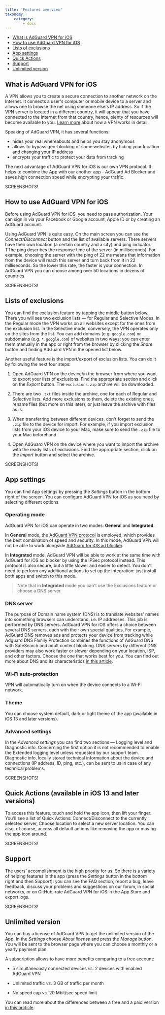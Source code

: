 ```yaml
---
title: 'Features overview'
taxonomy:
    category:
        - docs
---
```


*   [What is AdGuard VPN for iOS](#adguard-vpn)
*   [How to use AdGuard VPN for iOS](#use)
*   [Lists of exclusions](#exclusion)
*   [App settings](#settings)
*   [Quick Actions](#quick-actions)
*   [Support](#support)
*   [Unlimited version](#unlimited-version)

<a name="adguard-vpn"></a>

## What is AdGuard VPN for iOS

A VPN allows you to create a secure connection to another network on the Internet. It connects a user's computer or mobile device to a server and allows one to browse the net using someone else's IP address. So if the VPN server is located in a different country, it will appear that you have connected to the Internet from that country, hence, plenty of resources will become available to you. [Learn more](link) about how a VPN works in detail.

Speaking of AdGuard VPN, it has several functions:
* hides your real whereabouts and helps you stay anonymous
* allows to bypass geo-blocking of some websites by hiding your location and changing your IP address
* encrypts your traffic to protect your data from tracking

The next advantage of AdGuard VPN for iOS is our own VPN protocol. It helps to combine the App with our another app - AdGuard Ad Blocker and saves high connection speed while encrypting your traffic.

SCREENSHOTS!

<a name="use"></a>

## How to use AdGuard VPN for iOS

Before using AdGuard VPN for iOS, you need to pass authorization. Your can sign in via your Facebook or Google account, Apple ID or by creating an AdGuard account.

Using AdGuard VPN is quite easy. On the main screen you can see the *Connect/Disconnect* button and the list of available servers. There servers have their own location (a certain country and a city) and ping indicator. TThe ping describes the response time of the server (in milliseconds). For example, choosing the server with the ping of 22 ms means that information from the device will reach this server and turn back from it in 22 milliseconds. So the lower this rate, the faster is your connection. In AdGuard VPN you can choose among over 50 locations in dozens of countries.

SCREENSHOTS!

<a name="exclusion"></a>

## Lists of exclusions

You can find the exclusion feature by tapping the middle button below. There you will see two exclusion lists — for Regular and Selective Modes. In the Regular mode the VPN works on all websites except for the ones from the exclusion list. In the Selective mode, conversely, the VPN operates only on the sites from the list. You can add domains (e.g. `google.com`) or subdomains (e.g. `*.google.com`) of websites in two ways: you can enter them manually in the app or right from the browser by clicking the *Share* button and finding AdGuard VPN in the opened list below.

Another useful feature is the import/export of exclusion lists. You can do it by following the next four steps:

1. Open AdGuard VPN on the device/in the browser from where you want to export your lists of exclusions. Find the appropriate section and click on the *Export* button. The `exclusions.zip` archive will be downloaded.

2. There are two `.txt` files inside the archive, one for each of Regular and Selective lists. Add more exclusions to them, delete the existing ones, rename files (but more on this later), or just leave the archive with files as is.

3. When transferring between different devices, don't forget to send the `.zip` file to the device for import. For example, if you import exclusion lists from your iOS device to your Mac, make sure to send the `.zip` file to your Mac beforehand.

4. Open AdGuard VPN on the device where you want to import the archive with the ready lists of exclusions. Find the appropriate section, click on the *Import* button and select the archive.

SCREENSHOTS!

<a name="settings"></a>

## App settings

You can find App settings by pressing the *Settings* button in the bottom right of the screen. You can configure AdGuard VPN for iOS as you need by selecting different options.

### Operating mode

AdGuard VPN for iOS can operate in two modes: **General** and **Integrated**.

In **General** mode, the [AdGuard VPN protocol](#adguard-vpn) is employed, which provides the best combination of speed and security. In this mode, AdGuard VPN will not be able to work alongside [AdGuard for iOS ad blocker](https://kb.adguard.com/en/ios).

In **Integrated** mode, AdGuard VPN will be able to work at the same time with AdGuard for iOS ad blocker by using the IPSec protocol instead. This protocol is also secure, but a little slower and easier to detect. You don't need to perform any additional actions to set up the integration: just install both apps and switch to this mode.

>Note that in **Integrated** mode you can't use the Exclusions feature or choose a DNS server.

### DNS server

The purpose of Domain name system (DNS) is to translate websites' names into something browsers can understand, i.e. IP addresses. This job is performed by DNS servers. AdGuard VPN for iOS offers a choice between several DNS servers, each with their own special qualities. For example, AdGuard DNS removes ads and protects your device from tracking while Adguard DNS Family Protection combines the functions of AdGuard DNS with SafeSearch and adult content blocking. DNS servers by different DNS providers may also work faster or slower depending on your location, ISP, and other factors. Choose the one that works best for you. You can find out more about DNS and its characteristics [in this article](https://kb.adguard.com/en/general/dns-filtering#what-is-dns).

### Wi-Fi auto-protection

VPN will automatically turn on when the device connects to a Wi-Fi network.

### Theme

You can choose system default, dark or light theme of the app (available in iOS 13 and later versions).

### Advanced settings

In the *Advanced settings* you can find two sections — Logging level and Diagnostic info. Concerning the first option it is not recommended to enable the Extended logging level unless requested by our support team. Diagnostic info, locally stored technical information about the device and connections (IP address, ID, ping, etc.), can be sent to us in case of any technical problems.

SCREENSHOTS!

<a name="quick-actions"></a>

## Quick Actions (available in iOS 13 and later versions)

To access this feature, touch and hold the app icon, then lift your finger. You'll see a list of Quick Actions: Connect/Disconnect to the currently selected server, Choose location to select a new server location. You can also, of course, access all default actions like removing the app or moving the app icon around.

SCREENSHOTS!

<a name="support"></a>

## Support

The users' accomplishment is the high priority for us. So there is a variety of helping features in the app (press the *Settings* button in the bottom right and then *Support*): you can see the FAQ section, report a bug, leave feedback, discuss your problems and suggestions on our forum, in social networks, or on GitHub, rate AdGuard VPN for iOS in the App Store and export logs.

SCREENSHOTS!

<a name="unlimited-version"></a>

## Unlimited version

You can buy a license of AdGuard VPN to get the unlimited version of the App. In the *Settings* choose *About license* and press the *Manage* button. You will be sent to the browser page where you can choose a monthly or a yearly payment plan. 

A subscription allows to have more benefits comparing to a free account:

* 5 simultaneously connected devices *vs.* 2 devices with enabled AdGuard VPN

* Unlimited traffic *vs.* 3 GB of traffic per month

* No speed cap *vs.* 20 Mbit/sec speed limit

You can read more about the differences between a free and a paid version [in this arcticle](link).
